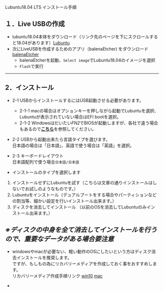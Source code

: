 Lubuntu18.04 LTS インストール手順


## １．Live USBの作成 

- lubuntu18.04本体をダウンロード（リンク先のページを下にスクロールすると18.04があります）[Lubuntu](https://lubuntu.me/downloads/)  
- 次にLiveUSBを作成するためのアプリ（balenaEtcher) をダウンロード 
　 [balenaEtcher](https://www.balena.io/etcher/)
  - balenaEtcherを起動、`Select image`でLubuntu18.04のイメージを選択
  - `Flash`で実行
***

## 2．インストール
- 2-1 USBからインストールするにはUSB起動させる必要があります。 
  - 2-1-1 macの場合はオプションキーを押しながら起動でLubuntuを選択、Lubuntuが表示されていない場合はEFI bootを選択。
  - 2-1-2 Windowsはだいたい*FN2*でBIOSが起動しますが、各社で違う場合もあるので[**こちら**](https://freesoft.tvbok.com/tips/peripherals/bios_boot_fn-key_list.html)を参照してください。
- 2-2 USBから起動出来たら言語タイプを選びます。  
日本語の場合は「日本語」、英語で使う場合は「英語」を選択。  
- 2-3 キーボードレイアウト  
日本語配列で使う場合`日本語/日本語`






- インストールのタイプを選択します  
1. インストールせずにLubuntuを試す（こちらは文章の通りインストールはしないでお試しのようなものです。） 
1. Lubuntuをインストール（デュアルブートをする場合やパーティションなどの割当等、細かい設定を行いインストール出来ます。）
1. ディスクを消去してインストール （以前のOSを消去してLubuntuのみインストール出来ます。） 
## ***※ディスクの中身を全て消去してインストールを行うので、重要なデータがある場合要注意*** 
- windowsやmacが必要ない、軽い動作のOSにしたいという方はディスク消去インストールを推奨します。  
ですが、もしもの為にリカバリーメディアを作成しておく事をおすすめします。  
リカバリーメディア作成手順リンク [win10](　http://shuttle-japan.jp/wp-content/uploads/2018/05/manual_recovery_win10.pdf) [mac](https://support.apple.com/ja-jp/HT201372)

- 